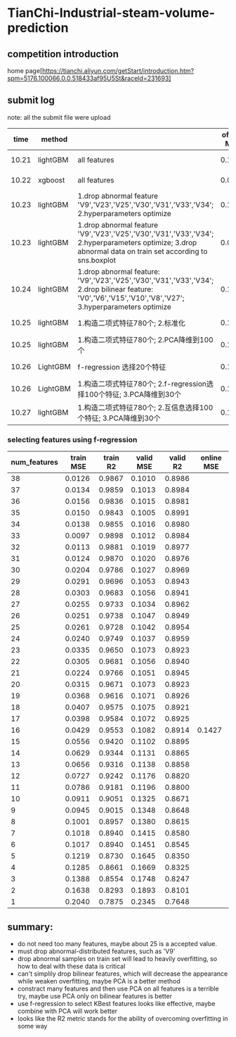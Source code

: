 # TianChi-Industrial-steam-volume-prediction
## competition introduction
home page[https://tianchi.aliyun.com/getStart/introduction.htm?spm=5176.100066.0.0.518433af95U5St&raceId=231693]

## submit log
note: all the submit file were upload

|time|method||offline MSE|offline R2|online MSE|状态|
|---|---|---|---|---|---|---|
|10.21|lightGBM|all features|0.1033||0.1496|little overfitting|
|10.22|xgboost|all features|0.0914||0.2566|strong overfitting|
|10.23|lightGBM|1.drop abnormal feature 'V9','V23','V25','V30','V31','V33','V34'; 2.hyperparameters optimize|0.1035|0.8961|0.1341|weak overfitting|
|10.23|lightGBM|1.drop abnormal feature 'V9','V23','V25','V30','V31','V33','V34'; 2.hyperparameters optimize; 3.drop abnormal data on train set according to sns.boxplot|0.0917|0.8139|0.2548|middle overfitting|
|10.24|lightGBM|1.drop abnormal feature: 'V9','V23','V25','V30','V31','V33','V34'; 2.drop bilinear feature: 'V0','V6','V15','V10','V8','V27'; 3.hyperparameters optimize|0.1181|0.8815|0.1502|weak overfitting|
|10.25|lightGBM|1.构造二项式特征780个; 2.标准化|0.1068|0.8928|0.1549|weak overfitting|
|10.25|lightGBM|1.构造二项式特征780个; 2.PCA降维到100个|0.1871|0.8123|0.5202|strongly overfitting|
|10.26|LightGBM|f-regression 选择20个特征|0.1040|0.8957|0.1417|weak overfitting|
|10.26|LightGBM|1.构造二项式特征780个; 2.f-regression选择100个特征; 3.PCA降维到30个|0.1365|0.8630|0.4164|strong overfitting|
|10.27|lightGBM|1.构造二项式特征780个; 2.互信息选择100个特征; 3.PCA降维到30个|0.1392|0.8603|0.8113|strong overfitting|

### selecting features using f-regression

|num_features|train MSE|train R2|valid MSE|valid R2|online MSE|
|-|-|-|-|-|-|
|38|0.0126|0.9867|0.1010|0.8986||
|37|0.0134|0.9859|0.1013|0.8984||
|36|0.0156|0.9836|0.1015|0.8981||
|35|0.0150|0.9843|0.1005|0.8991||
|34|0.0138|0.9855|0.1016|0.8980||
|33|0.0097|0.9898|0.1012|0.8984||
|32|0.0113|0.9881|0.1019|0.8977||
|31|0.0124|0.9870|0.1020|0.8976||
|30|0.0204|0.9786|0.1027|0.8969||
|29|0.0291|0.9696|0.1053|0.8943||
|28|0.0303|0.9683|0.1056|0.8941||
|27|0.0255|0.9733|0.1034|0.8962||
|26|0.0251|0.9738|0.1047|0.8949||
|25|0.0261|0.9728|0.1042|0.8954||
|24|0.0240|0.9749|0.1037|0.8959||
|23|0.0335|0.9650|0.1073|0.8923||
|22|0.0305|0.9681|0.1056|0.8940||
|21|0.0224|0.9766|0.1051|0.8945||
|20|0.0315|0.9671|0.1073|0.8923||
|19|0.0368|0.9616|0.1071|0.8926||
|18|0.0407|0.9575|0.1075|0.8921||
|17|0.0398|0.9584|0.1072|0.8925||
|16|0.0429|0.9553|0.1082|0.8914|0.1427|
|15|0.0556|0.9420|0.1102|0.8895||
|14|0.0629|0.9344|0.1131|0.8865||
|13|0.0656|0.9316|0.1138|0.8858||
|12|0.0727|0.9242|0.1176|0.8820||
|11|0.0786|0.9181|0.1196|0.8800||
|10|0.0911|0.9051|0.1325|0.8671||
|9|0.0945|0.9015|0.1348|0.8648||
|8|0.1001|0.8957|0.1380|0.8615||
|7|0.1018|0.8940|0.1415|0.8580||
|6|0.1017|0.8940|0.1451|0.8545||
|5|0.1219|0.8730|0.1645|0.8350||
|4|0.1285|0.8661|0.1669|0.8325||
|3|0.1388|0.8554|0.1748|0.8247||
|2|0.1638|0.8293|0.1893|0.8101||
|1|0.2040|0.7875|0.2345|0.7648||


## summary:
- do not need too many features, maybe about 25 is a accepted value. 
- must drop abnormal-distributed features, such as 'V9'
- drop abnormal samples on train set will lead to heavily overfitting, so how to deal with these data is critical
- can't simplily drop bilinear features, which will decrease the appearance while weaken overfitting, maybe PCA is a better method
- constract many features and then use PCA on all features is a terrible try, maybe use PCA only on bilinear features is better
- use f-regression to select KBest features looks like effective, maybe combine with PCA will work better
- looks like the R2 metric stands for the ability of overcoming overfitting in some way
